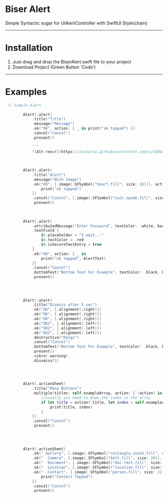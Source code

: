 # Biser Alert

Simple Syntactic sugar for UIAlertController with SwiftUI Style(chain)
 
____

# Installation

1. Just drag and drop the BiserAlert.swift file to your project
2. Download Project (Green Button 'Code')

____

# Examples

```swift
 // Simple Alert
 
        Alert(.alert)
            .title("Title")
            .message("Message")
            .ok("OK", action: { _ in print("ok tapped") })
            .cancel("Cancel")
            .present()
            
            ```
            ![Alt-текст](https://avatars1.githubusercontent.com/u/5384215?v=3&s=460 "Орк")
    
    
 
        Alert(.alert)
            .title("Alert")
            .message("With Image")
            .ok("OK", [.image(.SFSymbol("heart.fill", size: 20))], action: { _ in
                print("ok tapped")
            })
            .cancel("Cancel", [.image(.SFSymbol("suit.spade.fill", size: 20)),.titleColor(.red)])
            .present()
    
    
   
        Alert(.alert)
            .attributedMessage("Enter Password", textColor: .white, backgroundColor: .black, font: UIFont.systemFont(ofSize: 20, weight: .medium))
            .textField {
                $0.placeholder = "I wait..."
                $0.textColor = .red
                $0.isSecureTextEntry = true
            }
            .ok("OK", action: { _ in
                print("ok tapped", AlertText)
            })
            .cancel("Cancel")
            .bottomText("Bottom Text For Example", textColor: .black, backgroundColor: .clear)
            .present()
    
    
    
  
        Alert(.alert)
            .title("Dismiss after 5 sec")
            .ok("OK", [.alignment(.right)])
            .ok("OK", [.alignment(.right)])
            .ok("OK", [.alignment(.right)])
            .ok("OK2", [.alignment(.left)])
            .ok("OK2", [.alignment(.left)])
            .ok("OK2", [.alignment(.left)])
            .destructive("Kangi")
            .cancel("Cancel")
            .bottomText("Bottom Text For Example", textColor: .black, backgroundColor: .red)
            .present()
            .vibro(.warning)
            .dissmiss(5)
    
    
    
   
        Alert(.actionSheet)
            .title("Many Buttons")
            .multiple(titles: self.exampleArray, action: { (action) in
                //usually you need to know the index in the array
                if let title = action?.title, let index = self.exampleArray.firstIndex(of: (title)) {
                    print(title, index)
                }
            })
            .cancel("Cancel")
            .present()
    
    
    
   
        Alert(.actionSheet)
            .ok(" Gallery", [.image(.SFSymbol("rectangle.stack.fill", size: 18)), .alignment(.left), .titleColor(.black), .imageColor(UIColor.systemBlue)])
            .ok("  Camera", [.image(.SFSymbol("bolt.fill", size: 20)), .alignment(.left), .titleColor(.black), .imageColor(UIColor.systemBlue)])
            .ok("  Document", [.image(.SFSymbol("doc.text.fill", size: 20)), .alignment(.left), .titleColor(.black), .imageColor(UIColor.systemBlue)])
            .ok("  Location", [.image(.SFSymbol("location.fill", size: 20)), .alignment(.left), .titleColor(.black), .imageColor(UIColor.systemBlue)])
            .ok("  Contact", [.image(.SFSymbol("person.fill", size: 22)), .alignment(.left), .titleColor(.black), .imageColor(UIColor.systemBlue)], action: { _ in
                print("Contact Tapped")
            })
            .cancel("Cancel")
            .present()
    

```
